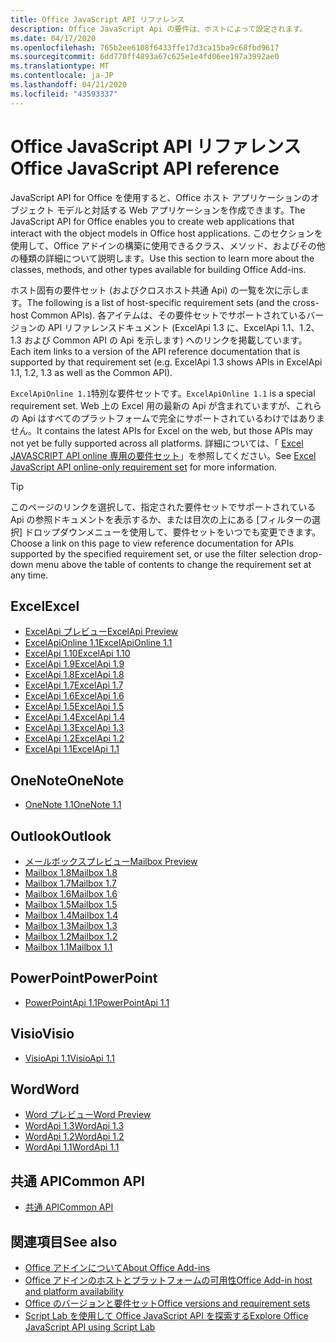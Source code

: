 ```yaml
---
title: Office JavaScript API リファレンス
description: Office JavaScript Api の要件は、ホストによって設定されます。
ms.date: 04/17/2020
ms.openlocfilehash: 765b2ee6108f6433ffe17d3ca15ba9c68fbd9617
ms.sourcegitcommit: 6dd770ff4893a67c625e1e4fd06ee197a3992ae0
ms.translationtype: MT
ms.contentlocale: ja-JP
ms.lasthandoff: 04/21/2020
ms.locfileid: "43593337"
---
```

# <a name="office-javascript-api-reference"></a><span data-ttu-id="b4e88-103">Office JavaScript API リファレンス</span><span class="sxs-lookup"><span data-stu-id="b4e88-103">Office JavaScript API reference</span></span>

<span data-ttu-id="b4e88-104">JavaScript API for Office を使用すると、Office ホスト アプリケーションのオブジェクト モデルと対話する Web アプリケーションを作成できます。</span><span class="sxs-lookup"><span data-stu-id="b4e88-104">The JavaScript API for Office enables you to create web applications that interact with the object models in Office host applications.</span></span> <span data-ttu-id="b4e88-105">このセクションを使用して、Office アドインの構築に使用できるクラス、メソッド、およびその他の種類の詳細について説明します。</span><span class="sxs-lookup"><span data-stu-id="b4e88-105">Use this section to learn more about the classes, methods, and other types available for building Office Add-ins.</span></span>

<span data-ttu-id="b4e88-106">ホスト固有の要件セット (およびクロスホスト共通 Api) の一覧を次に示します。</span><span class="sxs-lookup"><span data-stu-id="b4e88-106">The following is a list of host-specific requirement sets (and the cross-host Common APIs).</span></span> <span data-ttu-id="b4e88-107">各アイテムは、その要件セットでサポートされているバージョンの API リファレンスドキュメント (ExcelApi 1.3 に、ExcelApi 1.1、1.2、1.3 および Common API の Api を示します) へのリンクを掲載しています。</span><span class="sxs-lookup"><span data-stu-id="b4e88-107">Each item links to a version of the API reference documentation that is supported by that requirement set (e.g. ExcelApi 1.3 shows APIs in ExcelApi 1.1, 1.2, 1.3 as well as the Common API).</span></span>

<span data-ttu-id="b4e88-108">`ExcelApiOnline 1.1`特別な要件セットです。</span><span class="sxs-lookup"><span data-stu-id="b4e88-108">`ExcelApiOnline 1.1` is a special requirement set.</span></span> <span data-ttu-id="b4e88-109">Web 上の Excel 用の最新の Api が含まれていますが、これらの Api はすべてのプラットフォームで完全にサポートされているわけではありません。</span><span class="sxs-lookup"><span data-stu-id="b4e88-109">It contains the latest APIs for Excel on the web, but those APIs may not yet be fully supported across all platforms.</span></span> <span data-ttu-id="b4e88-110">詳細については、「 [Excel JAVASCRIPT API online 専用の要件セット](/office/dev/add-ins/reference/requirement-sets/excel-api-online-requirement-set)」を参照してください。</span><span class="sxs-lookup"><span data-stu-id="b4e88-110">See [Excel JavaScript API online-only requirement set](/office/dev/add-ins/reference/requirement-sets/excel-api-online-requirement-set) for more information.</span></span>

> [!TIP]
> <span data-ttu-id="b4e88-111">このページのリンクを選択して、指定された要件セットでサポートされている Api の参照ドキュメントを表示するか、または目次の上にある [フィルターの選択] ドロップダウンメニューを使用して、要件セットをいつでも変更できます。</span><span class="sxs-lookup"><span data-stu-id="b4e88-111">Choose a link on this page to view reference documentation for APIs supported by the specified requirement set, or use the filter selection drop-down menu above the table of contents to change the requirement set at any time.</span></span>

## <a name="excel"></a><span data-ttu-id="b4e88-112">Excel</span><span class="sxs-lookup"><span data-stu-id="b4e88-112">Excel</span></span>

- [<span data-ttu-id="b4e88-113">ExcelApi プレビュー</span><span class="sxs-lookup"><span data-stu-id="b4e88-113">ExcelApi Preview</span></span>](/javascript/api/excel?view=excel-js-preview)
- [<span data-ttu-id="b4e88-114">ExcelApiOnline 1.1</span><span class="sxs-lookup"><span data-stu-id="b4e88-114">ExcelApiOnline 1.1</span></span>](/javascript/api/excel?view=excel-js-online)
- [<span data-ttu-id="b4e88-115">ExcelApi 1.10</span><span class="sxs-lookup"><span data-stu-id="b4e88-115">ExcelApi 1.10</span></span>](/javascript/api/excel?view=excel-js-1.10)
- [<span data-ttu-id="b4e88-116">ExcelApi 1.9</span><span class="sxs-lookup"><span data-stu-id="b4e88-116">ExcelApi 1.9</span></span>](/javascript/api/excel?view=excel-js-1.9)
- [<span data-ttu-id="b4e88-117">ExcelApi 1.8</span><span class="sxs-lookup"><span data-stu-id="b4e88-117">ExcelApi 1.8</span></span>](/javascript/api/excel?view=excel-js-1.8)
- [<span data-ttu-id="b4e88-118">ExcelApi 1.7</span><span class="sxs-lookup"><span data-stu-id="b4e88-118">ExcelApi 1.7</span></span>](/javascript/api/excel?view=excel-js-1.7)
- [<span data-ttu-id="b4e88-119">ExcelApi 1.6</span><span class="sxs-lookup"><span data-stu-id="b4e88-119">ExcelApi 1.6</span></span>](/javascript/api/excel?view=excel-js-1.6)
- [<span data-ttu-id="b4e88-120">ExcelApi 1.5</span><span class="sxs-lookup"><span data-stu-id="b4e88-120">ExcelApi 1.5</span></span>](/javascript/api/excel?view=excel-js-1.5)
- [<span data-ttu-id="b4e88-121">ExcelApi 1.4</span><span class="sxs-lookup"><span data-stu-id="b4e88-121">ExcelApi 1.4</span></span>](/javascript/api/excel?view=excel-js-1.4)
- [<span data-ttu-id="b4e88-122">ExcelApi 1.3</span><span class="sxs-lookup"><span data-stu-id="b4e88-122">ExcelApi 1.3</span></span>](/javascript/api/excel?view=excel-js-1.3)
- [<span data-ttu-id="b4e88-123">ExcelApi 1.2</span><span class="sxs-lookup"><span data-stu-id="b4e88-123">ExcelApi 1.2</span></span>](/javascript/api/excel?view=excel-js-1.2)
- [<span data-ttu-id="b4e88-124">ExcelApi 1.1</span><span class="sxs-lookup"><span data-stu-id="b4e88-124">ExcelApi 1.1</span></span>](/javascript/api/excel?view=excel-js-1.1)

## <a name="onenote"></a><span data-ttu-id="b4e88-125">OneNote</span><span class="sxs-lookup"><span data-stu-id="b4e88-125">OneNote</span></span>

- [<span data-ttu-id="b4e88-126">OneNote 1.1</span><span class="sxs-lookup"><span data-stu-id="b4e88-126">OneNote 1.1</span></span>](/javascript/api/onenote?view=onenote-js-1.1)

## <a name="outlook"></a><span data-ttu-id="b4e88-127">Outlook</span><span class="sxs-lookup"><span data-stu-id="b4e88-127">Outlook</span></span>

- [<span data-ttu-id="b4e88-128">メールボックスプレビュー</span><span class="sxs-lookup"><span data-stu-id="b4e88-128">Mailbox Preview</span></span>](/javascript/api/outlook?view=outlook-js-preview)
- [<span data-ttu-id="b4e88-129">Mailbox 1.8</span><span class="sxs-lookup"><span data-stu-id="b4e88-129">Mailbox 1.8</span></span>](/javascript/api/outlook?view=outlook-js-1.8)
- [<span data-ttu-id="b4e88-130">Mailbox 1.7</span><span class="sxs-lookup"><span data-stu-id="b4e88-130">Mailbox 1.7</span></span>](/javascript/api/outlook?view=outlook-js-1.7)
- [<span data-ttu-id="b4e88-131">Mailbox 1.6</span><span class="sxs-lookup"><span data-stu-id="b4e88-131">Mailbox 1.6</span></span>](/javascript/api/outlook?view=outlook-js-1.6)
- [<span data-ttu-id="b4e88-132">Mailbox 1.5</span><span class="sxs-lookup"><span data-stu-id="b4e88-132">Mailbox 1.5</span></span>](/javascript/api/outlook?view=outlook-js-1.5)
- [<span data-ttu-id="b4e88-133">Mailbox 1.4</span><span class="sxs-lookup"><span data-stu-id="b4e88-133">Mailbox 1.4</span></span>](/javascript/api/outlook?view=outlook-js-1.4)
- [<span data-ttu-id="b4e88-134">Mailbox 1.3</span><span class="sxs-lookup"><span data-stu-id="b4e88-134">Mailbox 1.3</span></span>](/javascript/api/outlook?view=outlook-js-1.3)
- [<span data-ttu-id="b4e88-135">Mailbox 1.2</span><span class="sxs-lookup"><span data-stu-id="b4e88-135">Mailbox 1.2</span></span>](/javascript/api/outlook?view=outlook-js-1.2)
- [<span data-ttu-id="b4e88-136">Mailbox 1.1</span><span class="sxs-lookup"><span data-stu-id="b4e88-136">Mailbox 1.1</span></span>](/javascript/api/outlook?view=outlook-js-1.1)

## <a name="powerpoint"></a><span data-ttu-id="b4e88-137">PowerPoint</span><span class="sxs-lookup"><span data-stu-id="b4e88-137">PowerPoint</span></span>

- [<span data-ttu-id="b4e88-138">PowerPointApi 1.1</span><span class="sxs-lookup"><span data-stu-id="b4e88-138">PowerPointApi 1.1</span></span>](/javascript/api/powerpoint?view=powerpoint-js-1.1)

## <a name="visio"></a><span data-ttu-id="b4e88-139">Visio</span><span class="sxs-lookup"><span data-stu-id="b4e88-139">Visio</span></span>

- [<span data-ttu-id="b4e88-140">VisioApi 1.1</span><span class="sxs-lookup"><span data-stu-id="b4e88-140">VisioApi 1.1</span></span>](/javascript/api/visio?view=visio-js-1.1)

## <a name="word"></a><span data-ttu-id="b4e88-141">Word</span><span class="sxs-lookup"><span data-stu-id="b4e88-141">Word</span></span>

- [<span data-ttu-id="b4e88-142">Word プレビュー</span><span class="sxs-lookup"><span data-stu-id="b4e88-142">Word Preview</span></span>](/javascript/api/word?view=word-js-preview)
- [<span data-ttu-id="b4e88-143">WordApi 1.3</span><span class="sxs-lookup"><span data-stu-id="b4e88-143">WordApi 1.3</span></span>](/javascript/api/word?view=word-js-1.3)
- [<span data-ttu-id="b4e88-144">WordApi 1.2</span><span class="sxs-lookup"><span data-stu-id="b4e88-144">WordApi 1.2</span></span>](/javascript/api/word?view=word-js-1.2)
- [<span data-ttu-id="b4e88-145">WordApi 1.1</span><span class="sxs-lookup"><span data-stu-id="b4e88-145">WordApi 1.1</span></span>](/javascript/api/word?view=word-js-1.1)

## <a name="common-api"></a><span data-ttu-id="b4e88-146">共通 API</span><span class="sxs-lookup"><span data-stu-id="b4e88-146">Common API</span></span>

- [<span data-ttu-id="b4e88-147">共通 API</span><span class="sxs-lookup"><span data-stu-id="b4e88-147">Common API</span></span>](/javascript/api/office?view=common-js)

## <a name="see-also"></a><span data-ttu-id="b4e88-148">関連項目</span><span class="sxs-lookup"><span data-stu-id="b4e88-148">See also</span></span>

- [<span data-ttu-id="b4e88-149">Office アドインについて</span><span class="sxs-lookup"><span data-stu-id="b4e88-149">About Office Add-ins</span></span>](/office/dev/add-ins/overview)
- [<span data-ttu-id="b4e88-150">Office アドインのホストとプラットフォームの可用性</span><span class="sxs-lookup"><span data-stu-id="b4e88-150">Office Add-in host and platform availability</span></span>](/office/dev/add-ins/overview/office-add-in-availability)
- [<span data-ttu-id="b4e88-151">Office のバージョンと要件セット</span><span class="sxs-lookup"><span data-stu-id="b4e88-151">Office versions and requirement sets</span></span>](/office/dev/add-ins/develop/office-versions-and-requirement-sets)
- [<span data-ttu-id="b4e88-152">Script Lab を使用して Office JavaScript API を探索する</span><span class="sxs-lookup"><span data-stu-id="b4e88-152">Explore Office JavaScript API using Script Lab</span></span>](/office/dev/add-ins/overview/explore-with-script-lab)

